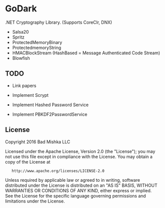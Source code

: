 # GoDark
.NET Cryptography Library.  (Supports CoreClr, DNX)

 - Salsa20
 - Spritz 
 - ProtectedMemoryBinary
 - ProtectedmemoryString
 - HMACBlockStream (HashBased = Message Authenticated Code Stream)
 - Blowfish

## TODO
 - Link papers

 - Implement Scrypt
 - Implement Hashed Password Service
 - Implement PBKDF2PasswordService 

## License

   Copyright 2016 Bad Mishka LLC

   Licensed under the Apache License, Version 2.0 (the "License");
   you may not use this file except in compliance with the License.
   You may obtain a copy of the License at

       http://www.apache.org/licenses/LICENSE-2.0

   Unless required by applicable law or agreed to in writing, software
   distributed under the License is distributed on an "AS IS" BASIS,
   WITHOUT WARRANTIES OR CONDITIONS OF ANY KIND, either express or implied.
   See the License for the specific language governing permissions and
   limitations under the License.